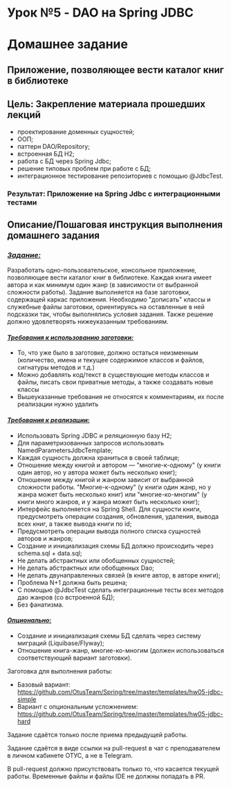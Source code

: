 # Урок №5 - DAO на Spring JDBC

# Домашнее задание

## Приложение, позволяющее вести каталог книг в библиотеке

## Цель: Закрепление материала прошедших лекций

- проектирование доменных сущностей;
- ООП;
- паттерн DAO/Repository;
- встроенная БД H2;
- работа с БД через Spring Jdbc;
- решение типовых проблем при работе с БД;
- интеграционное тестирование репозиториев с помощью @JdbcTest.

### Результат: Приложение на Spring Jdbc с интеграционными тестами

## Описание/Пошаговая инструкция выполнения домашнего задания

### <i><u>Задание:</u></i>

Разработать одно-пользовательское, консольное приложение, позволяющее вести каталог книг в библиотеке.
Каждая книга имеет автора и как минимум один жанр (в зависимости от выбранной сложности работы).
Задание выполняется на базе заготовки, содержащей каркас приложения.
Необходимо "дописать" классы и служебные файлы заготовки, ориентируясь на оставленные в ней подсказки так,
чтобы выполнялись условия задания. Также решение должно удовлетворять нижеуказанным требованиям.

#### <i><u>Требования к использованию заготовки:</u></i>

- То, что уже было в заготовке, должно остаться неизменным (количество, имена и текущее содержимое классов и файлов,
  сигнатуры методов и т.д.)
- Можно добавлять код/текст в существующие методы классов и файлы, писать свои приватные методы,
  а также создавать новые классы
- Вышеуказанные требования не относятся к комментариям, их после реализации нужно удалить

#### <i><u>Требования к реализации:</u></i>

- Использовать Spring JDBC и реляционную базу H2;
- Для параметризованных запросов использовать NamedParametersJdbcTemplate;
- Каждая сущность должна храниться в своей таблице;
- Отношение между книгой и автором — "многие-к-одному" (у книги один автор, но у автора может быть несколько книг);
- Отношение между книгой и жанром зависит от выбранной сложности работы.
  "Многие-к-одному" (у книги один жанр, но у жанра может быть несколько книг) или
  "многие-ко-многим" (у книги много жанров, и у жанра может быть несколько книг);
- Интерфейс выполняется на Spring Shell. Для сущности книги, предусмотреть операции создания, обновления, удаления,
  вывода всех книг, а также вывода книги по id;
- Предусмотреть операции вывода полного списка сущностей авторов и жанров;
- Создание и инициализация схемы БД должно происходить через schema.sql + data.sql;
- Не делать абстрактных или обобщенных сущностей;
- Не делать абстрактных или обобщенных Dao;
- Не делать двунаправленных связей (в книге автор, в авторе книги);
- Проблема N+1 должна быть решена;
- С помощью @JdbcTest сделать интеграционные тесты всех методов дао жанров (со встроенной БД);
- Без фанатизма.

#### <i><u>Опционально:</u></i>

- Создание и инициализация схемы БД сделать через систему миграций (Liquibase/Flyway);
- Отношение книга-жанр, многие-ко-многим (должен использоваться соответствующий вариант заготовки).

Заготовка для выполнения работы:

- Базовый вариант: https://github.com/OtusTeam/Spring/tree/master/templates/hw05-jdbc-simple
- Вариант с опциональным усложнением: https://github.com/OtusTeam/Spring/tree/master/templates/hw05-jdbc-hard

Задание сдаётся только после приема предыдущей работы.

Задание сдаётся в виде ссылки на pull-request в чат с преподавателем в личном кабинете ОТУС, а не в Telegram.

В pull-request должно присутствовать только то, что касается текущей работы.
Временные файлы и файлы IDE не должны попадать в PR.
